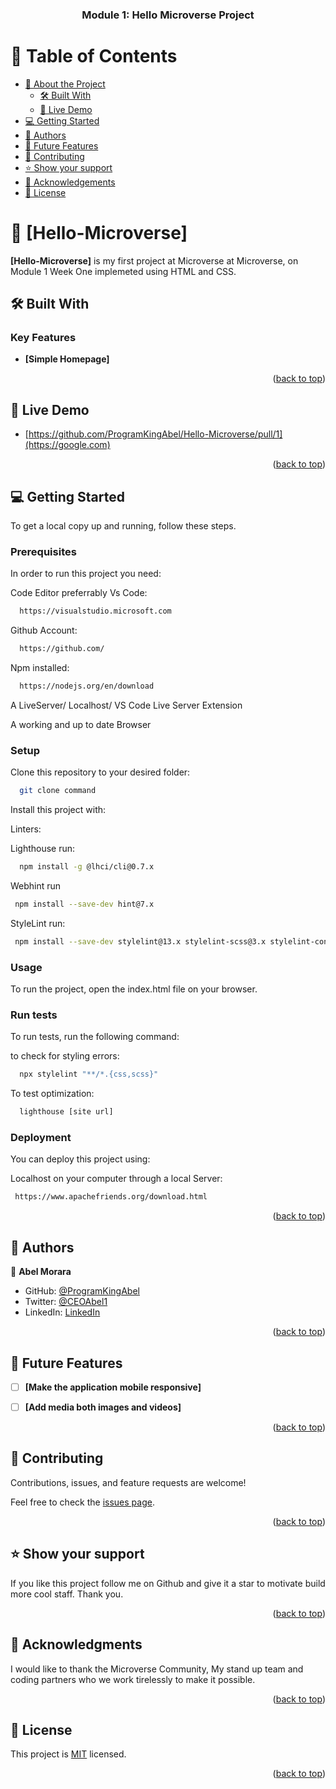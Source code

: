 <a name="readme-top"></a>

<div align="center">  

  <h3><b>Module 1: Hello Microverse Project</b></h3>

</div>

# 📗 Table of Contents

- [📖 About the Project](#about-project)
  - [🛠 Built With](#built-with)    
  - [🚀 Live Demo](#live-demo)
- [💻 Getting Started](#getting-started)
- [👥 Authors](#authors)
- [🔭 Future Features](#future-features)
- [🤝 Contributing](#contributing)
- [⭐️ Show your support](#support)
- [🙏 Acknowledgements](#acknowledgements)
- [📝 License](#license)



# 📖 [Hello-Microverse] <a name="about-project"></a>


**[Hello-Microverse]** is my first project at Microverse at Microverse, on Module 1 Week One implemeted using HTML and CSS.

## 🛠 Built With <a name="built-with"></a>



### Key Features <a name="key-features"></a>


- **[Simple Homepage]**


<p align="right">(<a href="#readme-top">back to top</a>)</p>


## 🚀 Live Demo <a name="live-demo"></a>

- [https://github.com/ProgramKingAbel/Hello-Microverse/pull/1](https://google.com)

<p align="right">(<a href="#readme-top">back to top</a>)</p>


## 💻 Getting Started <a name="getting-started"></a>

To get a local copy up and running, follow these steps.

### Prerequisites

In order to run this project you need:

Code Editor preferrably Vs Code:

```sh
  https://visualstudio.microsoft.com
```
Github Account:
```sh
  https://github.com/
```
Npm installed: 
```sh
  https://nodejs.org/en/download
```

A LiveServer/ Localhost/ VS Code Live Server Extension

A working and up to date Browser

### Setup

Clone this repository to your desired folder:

```sh
  git clone command
```

Install this project with:

Linters:

Lighthouse run:
```sh
  npm install -g @lhci/cli@0.7.x
```
Webhint run 
```sh
 npm install --save-dev hint@7.x
```
StyleLint run:
```sh
 npm install --save-dev stylelint@13.x stylelint-scss@3.x stylelint-config-standard@21.x stylelint-csstree-validator@1.x
```

### Usage

To run the project, open the index.html file on your browser.


### Run tests

To run tests, run the following command:

to check for styling errors:

```sh
  npx stylelint "**/*.{css,scss}"
```
To test optimization:
```sh
  lighthouse [site url]
```

### Deployment

You can deploy this project using:

Localhost on your computer through a local Server:


```sh
 https://www.apachefriends.org/download.html
```


<p align="right">(<a href="#readme-top">back to top</a>)</p>

## 👥 Authors <a name="authors"></a>


👤 **Abel Morara**

- GitHub: [@ProgramKingAbel](https://github.com/ProgramKingAbel)
- Twitter: [@CEOAbel1](https://twitter.com/CEOAbel1)
- LinkedIn: [LinkedIn](https://www.linkedin.com/in/abelmatundamorara-451340250)


<p align="right">(<a href="#readme-top">back to top</a>)</p>


## 🔭 Future Features <a name="future-features"></a>


- [ ] **[Make the application mobile responsive]**
- [ ] **[Add media both images and videos]**


<p align="right">(<a href="#readme-top">back to top</a>)</p>


## 🤝 Contributing <a name="contributing"></a>

Contributions, issues, and feature requests are welcome!

Feel free to check the [issues page](../../issues/).

<p align="right">(<a href="#readme-top">back to top</a>)</p>


## ⭐️ Show your support <a name="support"></a>

If you like this project follow me on Github and give it a star to motivate build more cool staff. Thank you.

<p align="right">(<a href="#readme-top">back to top</a>)</p>


## 🙏 Acknowledgments <a name="acknowledgements"></a>


I would like to thank the Microverse Community, My stand up team and coding partners who we work tirelessly to make it possible.

<p align="right">(<a href="#readme-top">back to top</a>)</p>


## 📝 License <a name="license"></a>

This project is [MIT](./LICENSE) licensed.


<p align="right">(<a href="#readme-top">back to top</a>)</p>